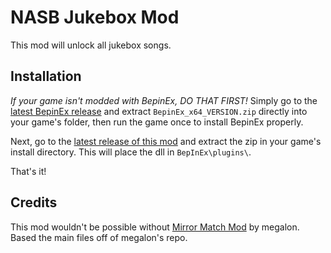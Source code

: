 # NASB Jukebox Mod

This mod will unlock all jukebox songs.

## Installation

_If your game isn't modded with BepinEx, DO THAT FIRST!_
Simply go to the [latest BepinEx release](https://github.com/BepInEx/BepInEx/releases) and extract `BepinEx_x64_VERSION.zip` directly into your game's folder, then run the game once to install BepinEx properly.

Next, go to the [latest release of this mod](https://github.com/megalon/nick-mirror-match-mod/releases/latest) and extract the zip in your game's install directory.
This will place the dll in `BepInEx\plugins\`.

That's it!

## Credits

This mod wouldn't be possible without [Mirror Match Mod](https://github.com/megalon/nick-mirror-match-mod/) by megalon. Based the main files off of megalon's repo.

